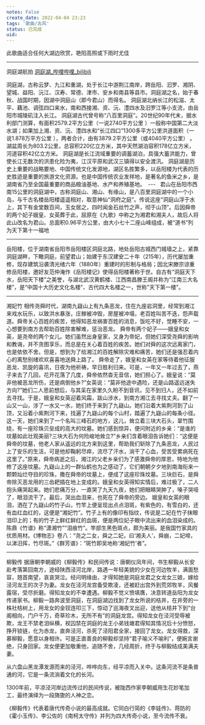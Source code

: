 ```yaml
---
notes: False
create_date: 2022-04-04 23:23
tags: '歌曲/古风'
status: 已完成
uid: 
---
```


此歌曲适合任何大湖边欣赏，艳阳高照或下雨时尤佳

---

洞庭湖航拍
[洞庭湖_哔哩哔哩_bilibili](https://www.bilibili.com/video/BV1fK4y1Z7wL/?share_source=copy_web)


洞庭湖，古称云梦、九江和重湖，处于长江中游荆江南岸，跨岳阳、汩罗、湘阴、望城、益阳、沅江、汉寿、常德、津市、安乡和南县等县市。洞庭湖之名，始于春秋、战国时期，因湖中洞庭山（即今君山）而得名。   洞庭湖北纳长江的松滋、太平、藕池、调弦四口来水，南和西接湘、资、沅、澧四水及汨罗江等小支流，由岳阳市城陵矶注入长江。 
洞庭湖古代曾号称“八百里洞庭”。20世纪90年代末，据水利部门测算，有面积2579.2平方公里（一说2740平方公里  ）一般称中国第二大淡水湖；如果加上湘、资、沅、澧四水和“长江四口”1300多平方公里洪道面积（一说1.878万平方公里   ），两者合计，由有3879.2平方公里（或4040平方公里）  。湖盆周长为803.2公里，总容积220亿立方米，其中天然湖泊容积178亿立方米，河道容积42亿立方米。
洞庭湖是长江流域重要的调蓄湖泊，具强大蓄洪能力，曾使长江无数次的洪患化险为夷，江汉平原和武汉三镇得以安全渡汛。 
洞庭湖是历史上重要的战略要地、中国传统文化发源地，湖区名胜繁多，以岳阳楼为代表的历史胜迹是重要的旅游文化资源。也是中国传统农业发祥地，是著名的鱼米之乡，是湖南省乃至全国最重要的商品粮油基地、水产和养殖基地。
 ---
 
君山在岳阳市西南15公里的洞庭湖中，古称洞庭山、湘山、有缘山，是八百里洞庭湖中的一个小岛，与千古名楼岳阳楼遥遥相对，取意神仙“洞府之庭”。传说这座“洞庭山浮于水上，其下有金堂数百间，玉女居之，四时闻金石丝竹之声，彻于山顶”。后因舜帝的两个妃子娥皇、女英葬于此，屈原在《九歌》中称之为湘君和湘夫人，故后人将此山改名为君山。总面积0.96平方公里，由大小七十二座山峰组成，被“道书”列为天下第十一福地

---

岳阳楼，位于湖南省岳阳市岳阳楼区洞庭北路，地处岳阳古城西门城墙之上，紧靠洞庭湖畔，下瞰洞庭，前望君山；始建于东汉建安二十年（215年），历代屡加重修，现存建筑沿袭清光绪六年（1880年）重建时的形制与格局；因北宋滕宗谅重修岳阳楼，邀好友范仲淹作《岳阳楼记》使得岳阳楼著称于世。自古有“洞庭天下水，岳阳天下楼”之美誉，与湖北武汉黄鹤楼、江西南昌滕王阁并称为“江南三大名楼”，是“中国十大历史文化名楼”、古代四大名楼之一，世称"天下第一楼"。

---

湘妃竹
相传尧舜时代，湖南九嶷山上有九条恶龙，住在九座岩洞里，经常到湘江来戏水玩乐，以致洪水暴涨，庄稼被冲毁，房屋被冲塌，老百姓叫苦不迭，怨声载道。舜帝关心百姓的疾苦，他得知恶龙祸害百姓的消息，饭吃不好，觉睡不安，一心想要到南方去帮助百姓除害解难，惩治恶龙。
舜帝有两个妃子——娥皇和女英，是尧帝的两个女儿。她们虽然出身皇家，又身为帝妃，但她们深受尧舜的影响和教诲，并不贪图享乐，而总是在关心着百姓的疾苦。她们对舜的这次远离家门，也是依依不舍。但是，想到为了给湘江的百姓解除灾难和痛苦，她们还是强忍着内心的离愁别绪欢欢喜喜地送舜上路了。
舜帝走了，娥皇和女英在家等待着他征服恶龙、凯旋的喜讯，日夜为他祈祷，早日胜利归来。可是，一年又一年过去了，燕子来去了几回，花开花落了几度，舜帝依然杳无音信，她们担心了。娥皇说：“莫非他被恶龙所伤，还是病倒他乡?”女英说：“莫非他途中遇险，还是山路遥远迷失方向?”她们二人思前想后，与其呆在家里久久盼不到音讯，见不到归人，还不如前去寻找。于是，娥皇和女英迎着风霜，跋山涉水，到南方湘江去寻找丈夫。翻了一山又一山，涉了一水又一水，她们终于来到了九嶷山。她们沿着大紫荆河到了山顶，又沿着小紫荆河下来，找遍了九嶷山的每个山村，踏遍了九嶷山的每条小径。这一天，她们来到了一个名叫三峰石的地方，这儿，耸立着三块大石头，翠竹围绕，有一座珍珠贝垒成的高大的坟墓。她们感到惊异，便问附近的乡亲：“是谁的坟墓如此壮观美丽?三块大石为何险峻地耸立?”乡亲们含着眼泪告诉她们：“这便是舜帝的坟墓，他老人家从遥远的北方来到这里，帮助我们斩除了九条恶龙，人民过上了安乐的生活，可是他却鞠躬尽瘁，流尽了汗水，淌干了心血，受苦受累病死在这里了。”原来，舜帝病逝之后，湘江的父老乡亲们为了感激舜帝的厚恩，特地为他修了这座坟墓。九嶷山上的一群仙鹤也为之感动了，它们朝朝夕夕地到南海衔来一颗颗灿烂夺目的珍珠，撒在舜帝的坟墓上，便成了这座珍珠坟墓。三块巨石，是舜帝除灭恶龙用的三齿耙插在地上变成的。娥皇和女英得知实情后，难过极了，二人抱头痛哭起来。她们悲痛万分，一直哭了九天九夜，她们把眼睛哭肿了，嗓子哭哑了，眼泪流干了。最后，哭出血泪来，也死在了舜帝的旁边。
娥皇和女英的眼泪，洒在了九嶷山的竹子山，竹竿上便呈现出点点泪斑，有紫色的，有雪白的，还有血红血红的，这便是“湘妃竹”。竹子上有的像印有指纹，传说是二妃在竹子抹眼泪印上的；有的竹子上鲜红鲜红的血斑，便是两位妃子眼中流出来的血泪染成的。
陈鼎《竹谱》称“潇湘竹”“泪痕竹”。竿部生黑色斑点，颇为美丽。是我国竹家具的优质用材。《博物志》卷八：“尧之二女，舜之二妃，曰‘湘夫人’，舜崩，二妃啼，以涕汨挥，竹尽斑。”《群芳谱》：“斑竹即吴地称‘湘妃竹’者”。

---

柳毅传
据唐朝李朝威的《柳毅传》和民间传说：唐朝仪凤年间，书生柳毅从长安赴考落第回南方，途经陕西泾河北岸，路遇一年轻美貌的少女在河边牧羊，满面愁容，翘首南望，哀哀哭泣。经问明缘由，才得知她是洞庭龙君之女龙女三娘，嫁给泾河龙王的次子为妻。龙女在泾河龙宫备受欺凌，还被赶出宫外到荒郊牧羊，风餐露宿，受尽折磨。得知龙女的不幸遭遇。柳毅不觉义愤填膺，决意转道岳阳为龙女传递家书。柳毅一路奔波至洞庭，在洞庭湖边找到了龙女所说的桔井，在井旁的一株社桔树上，用龙女的金钗连叩三下，惊动了巡海夜叉出迎，送他从桔井下到“台阁相向，门户千万，奇草珍木，无所不有”的洞庭龙宫。得知龙女在泾河受辱被欺，龙王不禁老泪纵横，衩囚禁在洞庭的龙王小弟钱塘君得知其情况后十分愤怒，挣开锁链，化为赤龙，直奔泾河，杀死了泾阳君全家，接回了龙女。龙女得救，深慕柳毅，愿意以身相许。可是正直善良的柳毅却坚持“君子喻义不喻利”，便婉言谢绝，只身回家。龙女便更加敬重他，追随不舍，几经周折，终于与柳毅结成美满夫妻。

从六盘山黑龙潭发源而来的泾河，哗哗向东，经平凉而入关中。这条河流不是条普通的河，它是一条流淌着文化的长河。

1300年前，平凉泾河岸边流传过的民间传说，被陇西作家李朝威用生花妙笔加工，最终演绎为一段旖旎的人神之恋。

《柳毅传》代表着唐代传奇小说的最高成就。它同白行简的《李娃传》、蒋防的《霍小玉传》、李公佐的《南柯太守传》并列为四大传奇小说，至今流传不衰。


